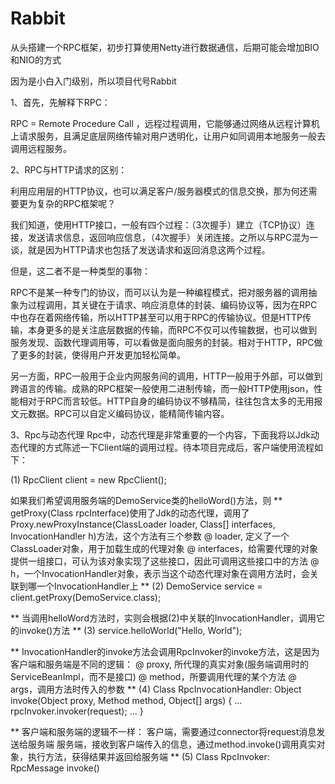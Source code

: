 # Rabbit

从头搭建一个RPC框架，初步打算使用Netty进行数据通信，后期可能会增加BIO和NIO的方式

因为是小白入门级别，所以项目代号Rabbit

1、首先，先解释下RPC：

RPC = Remote Procedure Call ，远程过程调用，它能够通过网络从远程计算机上请求服务，且满足底层网络传输对用户透明化，让用户如同调用本地服务一般去调用远程服务。

2、RPC与HTTP请求的区别：

利用应用层的HTTP协议，也可以满足客户/服务器模式的信息交换，那为何还需要更为复杂的RPC框架呢？

我们知道，使用HTTP接口，一般有四个过程：（3次握手）建立（TCP协议）连接，发送请求信息，返回响应信息，（4次握手）关闭连接。之所以与RPC混为一谈，就是因为HTTP请求也包括了发送请求和返回消息这两个过程。


但是，这二者不是一种类型的事物：

RPC不是某一种专门的协议，而可以认为是一种编程模式，把对服务器的调用抽象为过程调用，其关键在于请求、响应消息体的封装、编码协议等，因为在RPC中也存在着网络传输，所以HTTP甚至可以用于RPC的传输协议。但是HTTP传输，本身更多的是关注底层数据的传输，而RPC不仅可以传输数据，也可以做到服务发现、函数代理调用等，可以看做是面向服务的封装。相对于HTTP，RPC做了更多的封装，使得用户开发更加轻松简单。

另一方面，RPC一般用于企业内网服务间的调用，HTTP一般用于外部，可以做到跨语言的传输。成熟的RPC框架一般使用二进制传输，而一般HTTP使用json，性能相对于RPC而言较低。HTTP自身的编码协议不够精简，往往包含太多的无用报文元数据。RPC可以自定义编码协议，能精简传输内容。

3、Rpc与动态代理
Rpc中，动态代理是非常重要的一个内容，下面我将以Jdk动态代理的方式陈述一下Client端的调用过程。待本项目完成后，客户端使用流程如下：

(1) RpcClient client = new RpcClient();

如果我们希望调用服务端的DemoService类的helloWord()方法，则
**
getProxy(Class<?> rpcInterface)使用了Jdk的动态代理，调用了Proxy.newProxyInstance(ClassLoader loader, Class<?>[] interfaces, InvocationHandler h)方法，这个方法有三个参数
@ loader, 定义了一个ClassLoader对象，用于加载生成的代理对象
@ interfaces，给需要代理的对象提供一组接口，可认为该对象实现了这些接口，因此可调用这些接口中的方法
@ h，一个InvocationHandler对象，表示当这个动态代理对象在调用方法时，会关联到哪一个InvocationHandler上
**
(2) DemoService service = client.getProxy(DemoService.class);

**
当调用helloWord方法时，实则会根据(2)中关联的InvocationHandler，调用它的invoke()方法
**
(3) service.helloWorld("Hello, World");

**
InvocationHandler的invoke方法会调用RpcInvoker的invoke方法，这是因为客户端和服务端是不同的逻辑：
@ proxy, 所代理的真实对象(服务端调用时的ServiceBeanImpl，而不是接口)
@ method，所要调用代理的某个方法
@ args，调用方法时传入的参数
**
(4) Class RpcInvocationHandler: Object invoke(Object proxy, Method method, Object[] args) {
	...
	rpcInvoker.invoker(request);
	...
}

**
客户端和服务端的逻辑不一样：
客户端，需要通过connector将request消息发送给服务端
服务端，接收到客户端传入的信息，通过method.invoke()调用真实对象，执行方法，获得结果并返回给服务端
**
(5) Class RpcInvoker: RpcMessage invoke()
